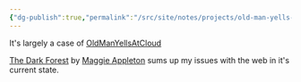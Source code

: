 ```yaml
---
{"dg-publish":true,"permalink":"/src/site/notes/projects/old-man-yells-at-cloud/rants-and-musings/","dgPassFrontmatter":true,"noteIcon":""}
---
```



It's largely a case of [OldManYellsAtCloud](old-man-yells-at-cloud.gif)






[The Dark Forest](https://maggieappleton.com/ai-dark-forest) by [Maggie Appleton](https://maggieappleton.com) sums up my issues with the web in it's current state.

